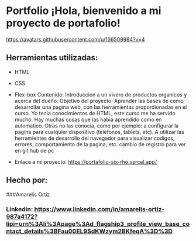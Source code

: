 # Portfolio ¡Hola, bienvenido a mi proyecto de portafolio!

https://avatars.githubusercontent.com/u/136509984?v=4

## Herramientas utilizadas:

* HTML

* CSS

* Flex-box
Contenido:
Introduccion a un vivero de productos organicos y acerca del dueño.
Objetivo del proyecto: Aprender las bases de como desarrollar una pagina web, con las herramientas propordionadas en el curso.
Yo tenia conocimientos de HTML, este curso me ha servido mucho. Hay muchas cosas que las habia aprendido como en automatico.
Otras no las conocia, como por ejemplo: a configurar la pagina para cualquier dispositivo (telefonos, tablets, etc). A utilizar
las herramientes de desarrollo del navegador para visualizar codigos, errores, comportamiento de la pagina, etc.
cambio de registro para ver en git hub de pc
* Enlace a mi proyecto: https://portafolio-six-rho.vercel.app/
## Hecho por:

###Amarelis Ortiz

### Linkedin: https://www.linkedin.com/in/amarelis-ortiz-987a4172?lipi=urn%3Ali%3Apage%3Ad_flagship3_profile_view_base_contact_details%3BFau00EL9SdKWzym2BKfeqA%3D%3D
